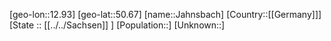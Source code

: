 ﻿---
location: [50.67,12.93]
type: City
tags:
- geo/City


SpocWebEntityId: 31152
isDeleted: false
confidential: public

---
[geo-lon::12.93]
[geo-lat::50.67]
[name::Jahnsbach]
[Country::[[Germany]]]
[State :: [[../../Sachsen]] ]
[Population::]
[Unknown::]


